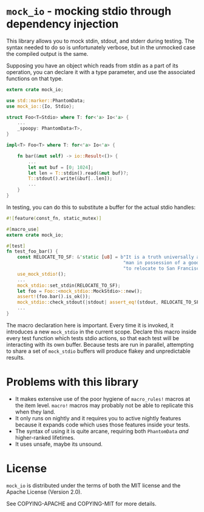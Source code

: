 # `mock_io` - mocking stdio through dependency injection

This library allows you to mock stdin, stdout, and stderr during testing. The
syntax needed to do so is unfortunately verbose, but in the unmocked case the
compiled output is the same.

Supposing you have an object which reads from stdin as a part of its operation,
you can declare it with a type parameter, and use the associated functions on
that type.

```rust
extern crate mock_io;

use std::marker::PhantomData;
use mock_io::{Io, Stdio};

struct Foo<T=Stdio> where T: for<'a> Io<'a> {
    ...
    _spoopy: PhantomData<T>,
}

impl<T> Foo<T> where T: for<'a> Io<'a> {

    fn bar(&mut self) -> io::Result<()> {
        ...
        let mut buf = [0; 1024];
        let len = T::stdin().read(&mut buf)?;
        T::stdout().write(&buf[..len]);
        ...
    }
}
```

In testing, you can do this to substitute a buffer for the actual stdio
handles:

```rust
#![feature(const_fn, static_mutex)]

#[macro_use]
extern crate mock_io;

#[test]
fn test_foo_bar() {
    const RELOCATE_TO_SF: &'static [u8] = b"It is a truth universally acknowledged that a single "
                                           "man in possession of a good fortune must be willing "
                                           "to relocate to San Francisco.";
    use_mock_stdio!();
    ...
    mock_stdio::set_stdin(RELOCATE_TO_SF);
    let foo = Foo::<mock_stdio::MockStdio>::new();
    assert!(foo.bar().is_ok());
    mock_stdio::check_stdout(|stdout| assert_eq!(stdout, RELOCATE_TO_SF);
    ...
}
```

The macro declaration here is important. Every time it is invoked, it
introduces a new `mock_stdio` in the current scope. Declare this macro inside
every test function which tests stdio actions, so that each test will be
interacting with its own buffer. Because tests are run in parallel, attempting
to share a set of `mock_stdio` buffers will produce flakey and unpredictable
results.

# Problems with this library

* It makes extensive use of the poor hygiene of `macro_rules!` macros at the
item level. `macro!` macros may probably not be able to replicate this when
they land.
* It only runs on nightly and it requires you to active nightly features
because it expands code which uses those features inside your tests.
* The syntax of using it is quite arcane, requiring both `PhantomData` _and_
higher-ranked lifetimes.
* It uses unsafe, maybe its unsound.

# License

`mock_io` is distributed under the terms of both the MIT license and the Apache
License (Version 2.0).

See COPYING-APACHE and COPYING-MIT for more details.
